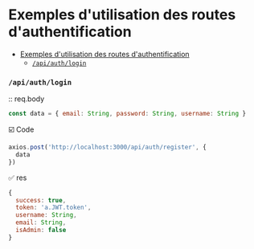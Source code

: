 # Exemples d'utilisation des routes d'authentification
- [Exemples d'utilisation des routes d'authentification](#exemples-dutilisation-des-routes-dauthentification)
    - [`/api/auth/login`](#apiauthlogin)

### `/api/auth/login`
:: req.body
```javascript
const data = { email: String, password: String, username: String }
```
:ballot_box_with_check: Code
```javascript
axios.post('http://localhost:3000/api/auth/register', {
  data
})
```
:white_check_mark: res
```javascript
{
  success: true,
  token: 'a.JWT.token',
  username: String,
  email: String,
  isAdmin: false
}
```
